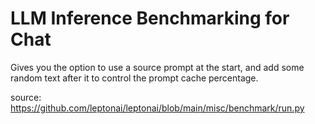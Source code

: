 # LLM Inference Benchmarking for Chat 

Gives you the option to use a source prompt at the start, and add some random text after it to control the prompt cache percentage. 

source: https://github.com/leptonai/leptonai/blob/main/misc/benchmark/run.py

